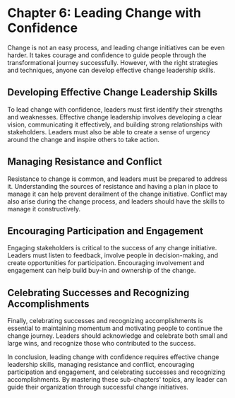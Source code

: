 Chapter 6: Leading Change with Confidence
=========================================

Change is not an easy process, and leading change initiatives can be even harder. It takes courage and confidence to guide people through the transformational journey successfully. However, with the right strategies and techniques, anyone can develop effective change leadership skills.

Developing Effective Change Leadership Skills
---------------------------------------------

To lead change with confidence, leaders must first identify their strengths and weaknesses. Effective change leadership involves developing a clear vision, communicating it effectively, and building strong relationships with stakeholders. Leaders must also be able to create a sense of urgency around the change and inspire others to take action.

Managing Resistance and Conflict
--------------------------------

Resistance to change is common, and leaders must be prepared to address it. Understanding the sources of resistance and having a plan in place to manage it can help prevent derailment of the change initiative. Conflict may also arise during the change process, and leaders should have the skills to manage it constructively.

Encouraging Participation and Engagement
----------------------------------------

Engaging stakeholders is critical to the success of any change initiative. Leaders must listen to feedback, involve people in decision-making, and create opportunities for participation. Encouraging involvement and engagement can help build buy-in and ownership of the change.

Celebrating Successes and Recognizing Accomplishments
-----------------------------------------------------

Finally, celebrating successes and recognizing accomplishments is essential to maintaining momentum and motivating people to continue the change journey. Leaders should acknowledge and celebrate both small and large wins, and recognize those who contributed to the success.

In conclusion, leading change with confidence requires effective change leadership skills, managing resistance and conflict, encouraging participation and engagement, and celebrating successes and recognizing accomplishments. By mastering these sub-chapters' topics, any leader can guide their organization through successful change initiatives.

